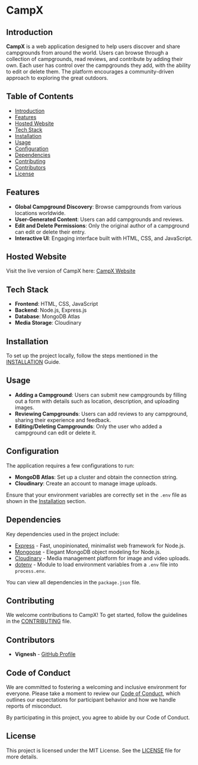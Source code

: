 # CampX

## Introduction
**CampX** is a web application designed to help users discover and share campgrounds from around the world. Users can browse through a collection of campgrounds, read reviews, and contribute by adding their own. Each user has control over the campgrounds they add, with the ability to edit or delete them. The platform encourages a community-driven approach to exploring the great outdoors.

## Table of Contents
- [Introduction](#introduction)
- [Features](#features)
- [Hosted Website](#hosted-website)
- [Tech Stack](#tech-stack)
- [Installation](#installation)
- [Usage](#usage)
- [Configuration](#configuration)
- [Dependencies](#dependencies)
- [Contributing](#contributing)
- [Contributors](#contributors)
- [License](#license)

## Features
- **Global Campground Discovery**: Browse campgrounds from various locations worldwide.
- **User-Generated Content**: Users can add campgrounds and reviews.
- **Edit and Delete Permissions**: Only the original author of a campground can edit or delete their entry.
- **Interactive UI**: Engaging interface built with HTML, CSS, and JavaScript.

## Hosted Website
Visit the live version of CampX here: [CampX Website](https://campx-2.onrender.com/)

## Tech Stack
- **Frontend**: HTML, CSS, JavaScript
- **Backend**: Node.js, Express.js
- **Database**: MongoDB Atlas
- **Media Storage**: Cloudinary

## Installation
To set up the project locally, follow the steps mentioned in the [INSTALLATION](INSTALLATION.md) Guide.

## Usage
- **Adding a Campground**: Users can submit new campgrounds by filling out a form with details such as location, description, and uploading images.
- **Reviewing Campgrounds**: Users can add reviews to any campground, sharing their experience and feedback.
- **Editing/Deleting Campgrounds**: Only the user who added a campground can edit or delete it.

## Configuration
The application requires a few configurations to run:

- **MongoDB Atlas**: Set up a cluster and obtain the connection string.
- **Cloudinary**: Create an account to manage image uploads.

Ensure that your environment variables are correctly set in the `.env` file as shown in the [Installation](#installation) section.

## Dependencies
Key dependencies used in the project include:

- [Express](https://expressjs.com/) - Fast, unopinionated, minimalist web framework for Node.js.
- [Mongoose](https://mongoosejs.com/) - Elegant MongoDB object modeling for Node.js.
- [Cloudinary](https://cloudinary.com/) - Media management platform for image and video uploads.
- [dotenv](https://www.npmjs.com/package/dotenv) - Module to load environment variables from a `.env` file into `process.env`.

You can view all dependencies in the `package.json` file.

## Contributing
We welcome contributions to CampX! To get started, follow the guidelines in the [CONTRIBUTING](CONTRIBUTING.md) file.

## Contributors
- **Vignesh** - [GitHub Profile](https://github.com/Vignesh025)

## Code of Conduct

We are committed to fostering a welcoming and inclusive environment for everyone. Please take a moment to review our [Code of Conduct](CODE_OF_CONDUCT.md), which outlines our expectations for participant behavior and how we handle reports of misconduct.

By participating in this project, you agree to abide by our Code of Conduct.

## License
This project is licensed under the MIT License. See the [LICENSE](LICENSE) file for more details.
